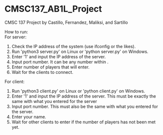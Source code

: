 # CMSC137_AB1L_Project
CMSC 137 Project by Castillo, Fernandez, Maliksi, and Sartillo

How to run:<br>
  For server:<br>
    <ol>
      <li>Check the IP address of the system (use ifconfig or the likes).</li>
      <li>Run 'python3 server.py' on Linux or 'python server.py' on Windows.</li>
      <li>Enter '1' and input the IP address of the server.</li>
      <li>Input port number. It can be any number within <range>.</li>
      <li>Enter number of players that will enter.</li>
      <li>Wait for the clients to connect.</li>
    </ol>
  For client:<br>
    <ol>
      <li>Run 'python3 client.py' on Linux or 'python client.py' on Windows.</li>
      <li>Enter '1' and input the IP address of the server. This must be exactly the same with what you entered for the server</li>
      <li>Input port number. This must also be the same with what you entered for the server.</li>
      <li>Enter your name.</li>
      <li>Wait for other clients to enter if the number of players has not been met yet.</li>
    </ol>
